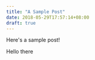 ```yaml
---
title: "A Sample Post"
date: 2018-05-29T17:57:14+08:00
draft: true
---
```


Here's a sample post!

Hello there
